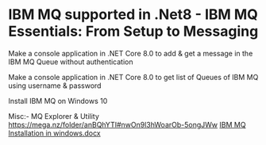 # IBM MQ  supported in .Net8 - IBM MQ Essentials: From Setup to Messaging

Make a console application in .NET Core 8.0 to add & get a message in the IBM MQ Queue without authentication

Make a console application in .NET Core 8.0 to get list of Queues of IBM MQ using username & password

Install IBM MQ on Windows 10


Misc:- MQ Explorer & Utility
https://mega.nz/folder/anBQhYTI#nwOn9l3hWoarOb-5ongJWw
[IBM MQ Installation in windows.docx](https://github.com/user-attachments/files/20832332/IBM.MQ.Installation.in.windows.docx)
